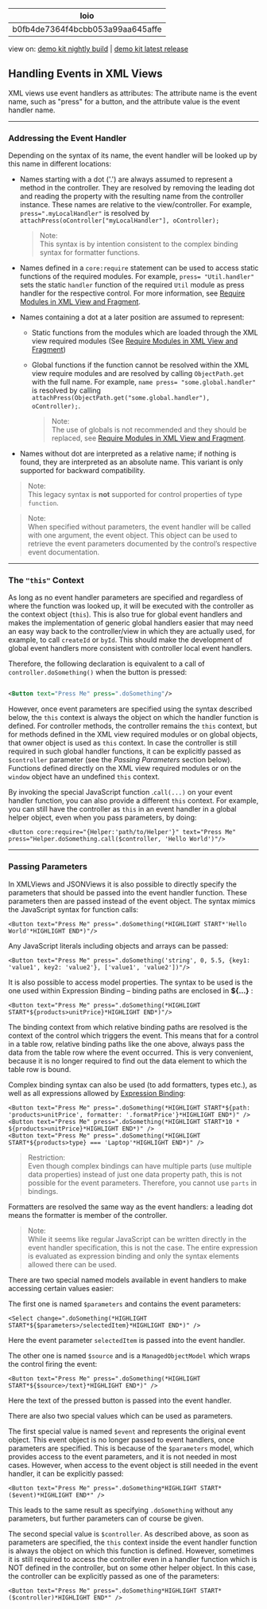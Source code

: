 <!-- loiob0fb4de7364f4bcbb053a99aa645affe -->

| loio |
| -----|
| b0fb4de7364f4bcbb053a99aa645affe |

<div id="loio">

view on: [demo kit nightly build](https://openui5nightly.hana.ondemand.com/#/topic/b0fb4de7364f4bcbb053a99aa645affe) | [demo kit latest release](https://openui5.hana.ondemand.com/#/topic/b0fb4de7364f4bcbb053a99aa645affe)</div>

## Handling Events in XML Views

XML views use event handlers as attributes: The attribute name is the event name, such as "press" for a button, and the attribute value is the event handler name.

***

<a name="loiob0fb4de7364f4bcbb053a99aa645affe__section_rvt_hbm_ndb"/>

### Addressing the Event Handler

Depending on the syntax of its name, the event handler will be looked up by this name in different locations:

-   Names starting with a dot \('.'\) are always assumed to represent a method in the controller. They are resolved by removing the leading dot and reading the property with the resulting name from the controller instance. These names are relative to the view/controller. For example, `press=".myLocalHandler"` is resolved by `attachPress(oController["myLocalHandler"], oController);`

    > Note:  
    > This syntax is by intention consistent to the complex binding syntax for formatter functions.

-   Names defined in a `core:require` statement can be used to access static functions of the required modules. For example, `press= "Util.handler"` sets the static `handler` function of the required `Util` module as press handler for the respective control. For more information, see [Require Modules in XML View and Fragment](Require_Modules_in_XML_View_and_Fragment_b11d853.md).

-   Names containing a dot at a later position are assumed to represent:

    -   Static functions from the modules which are loaded through the XML view required modules \(See [Require Modules in XML View and Fragment](Require_Modules_in_XML_View_and_Fragment_b11d853.md)\)

    -   Global functions if the function cannot be resolved within the XML view require modules and are resolved by calling `ObjectPath.get` with the full name. For example, `name press= "some.global.handler"` is resolved by calling `attachPress(ObjectPath.get("some.global.handler"), oController);`.

        > Note:  
        > The use of globals is not recommended and they should be replaced, see [Require Modules in XML View and Fragment](Require_Modules_in_XML_View_and_Fragment_b11d853.md).

-   Names without dot are interpreted as a relative name; if nothing is found, they are interpreted as an absolute name. This variant is only supported for backward compatibility.

> Note:  
> This legacy syntax is **not** supported for control properties of type `function`.


> Note:  
> When specified without parameters, the event handler will be called with one argument, the event object. This object can be used to retrieve the event parameters documented by the control’s respective event documentation.

***

### The `"this"` Context

As long as no event handler parameters are specified and regardless of where the function was looked up, it will be executed with the controller as the context object \(`this`\). This is also true for global event handlers and makes the implementation of generic global handlers easier that may need an easy way back to the controller/view in which they are actually used, for example, to call `createId` or `byId`. This should make the development of global event handlers more consistent with controller local event handlers.

Therefore, the following declaration is equivalent to a call of `controller.doSomething()` when the button is pressed:

``` xml

<Button text="Press Me" press=".doSomething"/>

```

However, once event parameters are specified using the syntax described below, the `this` context is always the object on which the handler function is defined. For controller methods, the controller remains the `this` context, but for methods defined in the XML view required modules or on global objects, that owner object is used as `this` context. In case the controller is still required in such global handler functions, it can be explicitly passed as `$controller` parameter \(see the *Passing Parameters* section below\). Functions defined directly on the XML view required modules or on the `window` object have an undefined `this` context.

By invoking the special JavaScript function .`call(...)` on your event handler function, you can also provide a different `this` context. For example, you can still have the controller as `this` in an event handler in a global helper object, even when you pass parameters, by doing:

```
<Button core:require="{Helper:'path/to/Helper'}" text="Press Me" press="Helper.doSomething.call($controller, 'Hello World')"/>
```

***

<a name="loiob0fb4de7364f4bcbb053a99aa645affe__section_qzw_5bm_ndb"/>

### Passing Parameters

In XMLViews and JSONViews it is also possible to directly specify the parameters that should be passed into the event handler function. These parameters then are passed instead of the event object. The syntax mimics the JavaScript syntax for function calls:

```
<Button text="Press Me" press=".doSomething(*HIGHLIGHT START*'Hello World'*HIGHLIGHT END*)"/>
```

Any JavaScript literals including objects and arrays can be passed:

```
<Button text="Press Me" press=".doSomething('string', 0, 5.5, {key1: 'value1', key2: 'value2'}, ['value1', 'value2'])"/>
```

It is also possible to access model properties. The syntax to be used is the one used within Expression Binding – binding paths are enclosed in **$\{…\}** :

```
<Button text="Press Me" press=".doSomething(*HIGHLIGHT START*${products>unitPrice}*HIGHLIGHT END*)"/>
```

The binding context from which relative binding paths are resolved is the context of the control which triggers the event. This means that for a control in a table row, relative binding paths like the one above, always pass the data from the table row where the event occurred. This is very convenient, because it is no longer required to find out the data element to which the table row is bound.

Complex binding syntax can also be used \(to add formatters, types etc.\), as well as all expressions allowed by [Expression Binding](Expression_Binding_daf6852.md):

```
<Button text="Press Me" press=".doSomething(*HIGHLIGHT START*${path: 'products>unitPrice', formatter: '.formatPrice'}*HIGHLIGHT END*)" />
<Button text="Press Me" press=".doSomething(*HIGHLIGHT START*10 * ${products>unitPrice}*HIGHLIGHT END*)" />
<Button text="Press Me" press=".doSomething(*HIGHLIGHT START*${products>type} === 'Laptop'*HIGHLIGHT END*)" />

```

> Restriction:  
> Even though complex bindings can have multiple parts \(use multiple data properties\) instead of just one data property path, this is not possible for the event parameters. Therefore, you cannot use `parts` in bindings.

Formatters are resolved the same way as the event handlers: a leading dot means the formatter is member of the controller.

> Note:  
> While it seems like regular JavaScript can be written directly in the event handler specification, this is not the case. The entire expression is evaluated as expression binding and only the syntax elements allowed there can be used.

There are two special named models available in event handlers to make accessing certain values easier:

The first one is named `$parameters` and contains the event parameters:

```
<Select change=".doSomething(*HIGHLIGHT START*${$parameters>/selectedItem}*HIGHLIGHT END*)" />
```

Here the event parameter `selectedItem` is passed into the event handler.

The other one is named `$source` and is a `ManagedObjectModel` which wraps the control firing the event:

```
<Button text="Press Me" press=".doSomething(*HIGHLIGHT START*${$source>/text}*HIGHLIGHT END*)" />
```

Here the text of the pressed button is passed into the event handler.

There are also two special values which can be used as parameters.

The first special value is named `$event` and represents the original event object. This event object is no longer passed to event handlers, once parameters are specified. This is because of the `$parameters` model, which provides access to the event parameters, and it is not needed in most cases. However, when access to the event object is still needed in the event handler, it can be explicitly passed:

```
<Button text="Press Me" press=".doSomething*HIGHLIGHT START*($event)*HIGHLIGHT END*" />
```

This leads to the same result as specifying `.doSomething` without any parameters, but further parameters can of course be given.

The second special value is `$controller`. As described above, as soon as parameters are specified, the `this` context inside the event handler function is always the object on which this function is defined. However, sometimes it is still required to access the controller even in a handler function which is NOT defined in the controller, but on some other helper object. In this case, the controller can be explicitly passed as one of the parameters:

```
<Button text="Press Me" press=".doSomething*HIGHLIGHT START*($controller)*HIGHLIGHT END*" />
```

